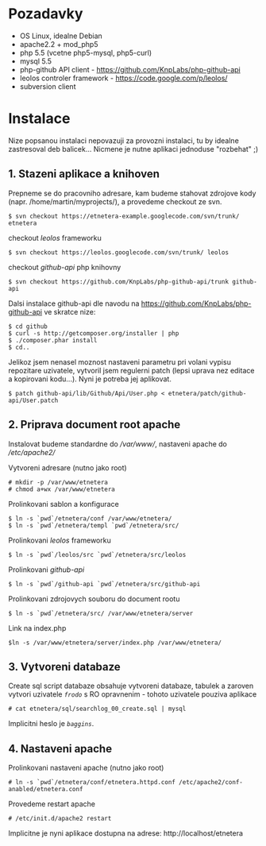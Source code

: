 # Pozadavky #

  * OS Linux, idealne Debian
  * apache2.2 + mod\_php5
  * php 5.5 (vcetne php5-mysql, php5-curl)
  * mysql 5.5
  * php-github API client - https://github.com/KnpLabs/php-github-api
  * leolos controler framework - https://code.google.com/p/leolos/
  * subversion client

# Instalace #

Nize popsanou instalaci nepovazuji za provozni instalaci, tu by idealne zastresoval deb balicek... Nicmene je nutne aplikaci jednoduse "rozbehat" ;)

## 1. Stazeni aplikace a knihoven ##

Prepneme se do pracovniho adresare, kam budeme stahovat zdrojove kody (napr. /home/martin/myprojects/), a provedeme checkout ze svn.

```
$ svn checkout https://etnetera-example.googlecode.com/svn/trunk/ etnetera
```

checkout _leolos_ frameworku
```
$ svn checkout https://leolos.googlecode.com/svn/trunk/ leolos
```

checkout _github-api_ php knihovny
```
$ svn checkout https://github.com/KnpLabs/php-github-api/trunk github-api
```

Dalsi instalace github-api dle navodu na https://github.com/KnpLabs/php-github-api
ve skratce nize:
```
$ cd github
$ curl -s http://getcomposer.org/installer | php
$ ./composer.phar install
$ cd..
```

Jelikoz jsem nenasel moznost nastaveni parametru pri volani vypisu repozitare uzivatele, vytvoril jsem regulerni patch (lepsi uprava nez editace a kopirovani kodu...). Nyni je potreba jej aplikovat.
```
$ patch github-api/lib/Github/Api/User.php < etnetera/patch/github-api/User.patch
```

## 2. Priprava document root apache ##

Instalovat budeme standardne do _/var/www/_, nastaveni apache do _/etc/apache2/_

Vytvoreni adresare (nutno jako root)
```
# mkdir -p /var/www/etnetera
# chmod a+wx /var/www/etnetera
```

Prolinkovani sablon a konfigurace
```
$ ln -s `pwd`/etnetera/conf /var/www/etnetera/
$ ln -s `pwd`/etnetera/templ `pwd`/etnetera/src/
```

Prolinkovani _leolos_ frameworku
```
$ ln -s `pwd`/leolos/src `pwd`/etnetera/src/leolos
```

Prolinkovani _github-api_
```
$ ln -s `pwd`/github-api `pwd`/etnetera/src/github-api
```

Prolinkovani zdrojovych souboru do document rootu
```
$ ln -s `pwd`/etnetera/src/ /var/www/etnetera/server
```

Link na index.php
```
$ln -s /var/www/etnetera/server/index.php /var/www/etnetera/
```

## 3. Vytvoreni databaze ##

Create sql script databaze obsahuje vytvoreni databaze, tabulek a zaroven vytvori uzivatele _`frodo`_ s RO opravnenim - tohoto uzivatele pouziva aplikace
```
# cat etnetera/sql/searchlog_00_create.sql | mysql
```

Implicitni heslo je _`baggins`_.

## 4. Nastaveni apache ##

Prolinkovani nastaveni apache (nutno jako root)

```
# ln -s `pwd`/etnetera/conf/etnetera.httpd.conf /etc/apache2/conf-anabled/etnetera.conf
```

Provedeme restart apache
```
# /etc/init.d/apache2 restart
```

Implicitne je nyni aplikace dostupna na adrese: http://localhost/etnetera